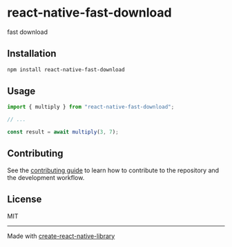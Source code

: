 # react-native-fast-download
fast download
## Installation

```sh
npm install react-native-fast-download
```

## Usage

```js
import { multiply } from "react-native-fast-download";

// ...

const result = await multiply(3, 7);
```

## Contributing

See the [contributing guide](CONTRIBUTING.md) to learn how to contribute to the repository and the development workflow.

## License

MIT

---

Made with [create-react-native-library](https://github.com/callstack/react-native-builder-bob)

